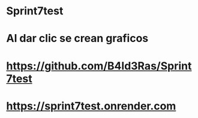 # Sprint7test
# Al dar clic se crean graficos
# https://github.com/B4ld3Ras/Sprint7test  
# https://sprint7test.onrender.com
